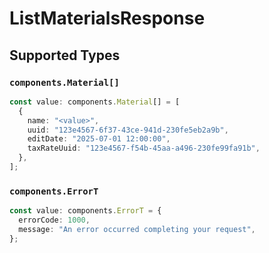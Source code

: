 # ListMaterialsResponse


## Supported Types

### `components.Material[]`

```typescript
const value: components.Material[] = [
  {
    name: "<value>",
    uuid: "123e4567-6f37-43ce-941d-230fe5eb2a9b",
    editDate: "2025-07-01 12:00:00",
    taxRateUuid: "123e4567-f54b-45aa-a496-230fe99fa91b",
  },
];
```

### `components.ErrorT`

```typescript
const value: components.ErrorT = {
  errorCode: 1000,
  message: "An error occurred completing your request",
};
```

